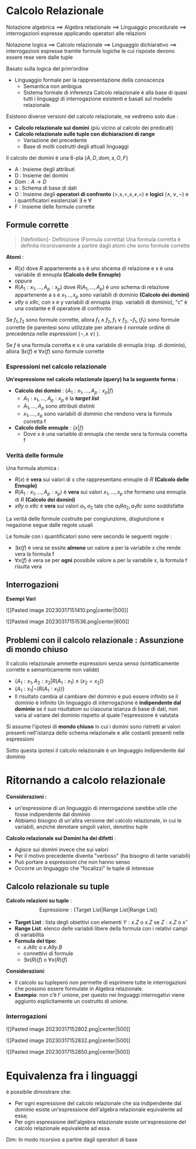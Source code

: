 
# Calcolo Relazionale

Notazione algebrica $\implies$ Algebra relazionale $\implies$ Linguaggio procedurale $\implies$ interrogazioni espresse applicando operatori alle relazioni 

Notazione logica $\implies$ Calcolo relazionale $\implies$ Linguaggio dichiarativo $\implies$ interrogazioni espresse tramite formule logiche le cui risposte devono essere rese vere dalle tuple

Basato sulla logica del prim’ordine
- Linguaggio formale per la rappresentazione della conoscenza 
	- Semantica non ambigua
	- Sistema formale di inferenza
Calcolo relazionale è alla base di quasi tutti i linguaggi di interrogazione esistenti e basati sul modello relazionale.

Esistono diverse versioni del calcolo relazionale, ne vedremo solo due :
- **Calcolo relazionale sui domini** (più vicino al calcolo dei predicati)
- **Calcolo relazionale sulle tuple con dichiarazioni di range** 
	- Variazione del precedente 
	- Base di molti costrutti degli attuali linguaggi

Il calcolo dei domini è una 6-pla $\{A,D,dom,s,O,F\}$
- A : Insieme degli attributi
- D : Insieme dei domini
- $Dom:A\to D$
- s : Schema di base di dati
- O : Insieme degli **operatori di confronto** $(\gt,\geq,\lt,\leq,\neq,=)$ e **logici** $(\land,\lor,\neg)$ e i quantificatori esistenziali $\exists$ e $\forall$ 
- F : Insieme delle formule corrette

## Formule corrette

>[!definition]- Definizione (Formula corretta)
>Una formula corretta è definita ricorsivamente a partire dagli atomi che sono formule corrette

**Atomi** : 
- $R(x)$ dove $R$ appartenente a s è uno shcema di relazione e x è una variabile di ennupla **(Calcolo delle Ennuple)**
- oppure
- $R(A_1:x_1,\dots,A_p:x_p)$ dove $R(A_1,\dots ,A_p)$ è uno schema di relazione appartenente a s e $x_1\dots,x_p$ sono variabili di dominio **(Calcolo dei domini)**
- $x\theta y$ o $x\theta c$, con x e y variabili di ennupla (risp. variabili di dominio), "c" è una costante e $\theta$ operatore di confronto

Se $f_1,f_2$ sono formule corrette, allora $f_1\land f_2,f_1\lor f_2,\neg f_1,(f_1)$ sono formule corrette (le parentesi sono utilizzate per alterare il normale ordine di precedenza nelle espressioni $(\neg,\land\,\lor)$ ).

Se $f$ è una formula corretta e x è una variabile di ennupla (risp. di dominio), allora $\exists x(f)$ e $\forall x(f)$ sono formule corrette

### Espressioni nel calcolo relazionale

**Un'espressione nel calcolo relazionale (query) ha la seguente forma :**
- **Calcolo dei domini** : $\{A_1:x_1,\dots,A_p:x_p|f\}$
	- $A_1:x_1,\dots,A_p:x_p$ è la **_target list_**
	- $A_1,\dots,A_p$ sono attributi distinti
	- $x_1,\dots,x_p$ sono variabili di dominio che rendono vera la formula corretta f
- **Calcolo delle ennuple** : $\{x|f\}$
	- Dove x è una variaible di ennupla che rende vera la formula corretta f

### Verità delle formule

Una formula atomica :
- $R(x)$ è **vera** sui valori di x che rappresentano ennuple di $R$ **(Calcolo delle Ennuple)**
- $R(A_1:x_1,\dots,A_p:x_p)$ è **vera** sui valori $x_1,\dots,x_p$ che formano una ennupla di $R$ **(Calcolo dei domini)**
- $x\theta y$ o  $x\theta c$ è **vera** sui valori $a_1,a_2$ tale che $a_1\theta a_2,a_1\theta c$ sono soddisfatte

La verità delle formule costruite per congiunzione, disgiunzione e negazione segue dalle regole usuali

Le fomule con i quantificatori sono vere secondo le seguenti regole : 
- $\exists x(f)$ è vera se essite **almeno** un valore a per la variabile x che rende vera la formula f
- $\forall x(f)$ è vera se per **ogni** possibile valore a per la variabile x, la formula f risulta vera

## Interrogazioni

**Esempi Vari**

![[Pasted image 20230317151410.png|center|500]]

![[Pasted image 20230317151536.png|center|600]]

## Problemi con il calcolo relazionale : Assunzione di mondo chiuso

Il calcolo relazionale ammette espressioni senza senso (sintatticamente corrette e semanticamente non valide)
- $\{A_1:x_1,A_2:x_2|R(A_1:x_1)\land(x_2=x_2)\}$
- $\{A_1:x_1|\neg(R(A_1:x_1))\}$
- Il risultato cambia al cambiare del dominio e può essere infinito se il dominio è infinito
Un linguaggio di interrogazione è **indipendente dal dominio** se il suo risultatom su ciascuna istanza di base di dati, non varia al variare del dominio rispetto al quale l'espressione è valutata

Si assume l'ipotesi di **mondo chiuso** in cui i domini sono ristretti ai valori presenti nell'istanza dello schema relazionale e alle costanti presenti nelle espressioni

Sotto questa ipotesi il calcolo relazionale è un linguaggio indipendente dal dominio

# Ritornando a calcolo relazionale

**Considerazioni :**
- un'espressione di un linguaggio di interrogazione sarebbe utile che fosse indipendente dal dominio
- Abbiamo bisogno di un'altra versione del calcolo relazionale, in cui le variabili, anzichè denotare singoli valori, denotino tuple

**Calcolo relazionale sui Domini ha dei difetti** : 
- Agisce sui domini invece che sui valori
- Per il motivo precedente diventa "verboso" (ha bisogno di tante variabili)
- Può portare a espressioni che non hanno senso
- Occorre un linguaggio che "focalizzi" le tuple di interesse

## Calcolo relazionale su tuple

**Calcolo relazioni su tuple** : 
$$\text{Espressione}:\{\text{Target List}|\text{Range List}|\text{Range List}\}$$
- **Target List** : lista degli obiettivi con elementi $Y:x.Z$ o $x.Z$ se $Z:x.Z$ o $x^\star$
- **Range List**: elenco delle variabili libere della formula con i relativi campi di variabilità
- **Formula del tipo:**
	- $x.A\theta c$ o $x.A\theta y.B$
	- connettivi di formule
	- $\exists x(R)(f)$ o $\forall x(R)(f)$

**Considerazioni**:
- Il calcolo su tupleperò non permette di esprimere tutte le interrogazioni che possono essere formulate in Algebra relazionale.
- **Esempio**: non c’è l' unione, per questo nei linguaggi interrogativi viene aggiunto esplicitamente un costrutto di unione.

### Interrogazioni

![[Pasted image 20230317152802.png|center|500]]

![[Pasted image 20230317152832.png|center|500]]

![[Pasted image 20230317152850.png|center|500]]

# Equivalenza fra i linguaggi

è possibile dimostrare che:
- Per ogni espressione del calcolo relazionale che sia indipendente dal dominio esiste un'espressione dell'algebra relazionale equivalente ad essa;
- Per ogni espressione dell'algebra relazionale esiste un'espressione del calcolo relazionale equivalente ad essa.

Dim: In modo ricorsivo a partire dagli operatori di base
